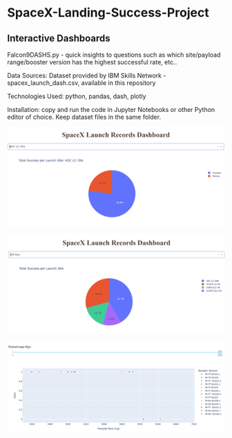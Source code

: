 # SpaceX-Landing-Success-Project

## Interactive Dashboards

Falcon9DASHS.py - quick insights to questions such as which site/payload range/booster version has the highest successful rate, etc..
      
Data Sources: 
Dataset provided by IBM Skills Network - spacex_launch_dash.csv, available in this repository
  
Technologies Used: python, pandas, dash, plotly

Installation: copy and run the code in Jupyter Notebooks or other Python editor of choice. Keep dataset files in the same folder.

![First_stage_landing](https://github.com/natvnu/SpaceX-Landing-Success-Project/blob/main/dash0.png?raw=true)

![First_stage_landing](https://github.com/natvnu/SpaceX-Landing-Success-Project/blob/main/dash1.png?raw=true)

![First_stage_landing](https://github.com/natvnu/SpaceX-Landing-Success-Project/blob/main/dash2.png?raw=true)

